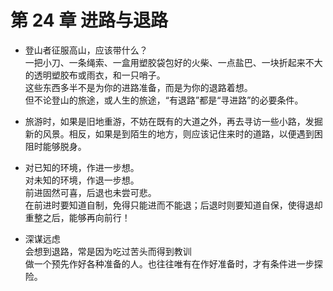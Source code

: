 # 第 24 章 进路与退路

- 登山者征服高山，应该带什么？  
  一把小刀、一条绳索、一盒用塑胶袋包好的火柴、一点盐巴、一块折起来不大的透明塑胶布或雨衣，和一只哨子。  
  这些东西多半不是为你的进路准备，而是为你的退路着想。  
  但不论登山的旅途，或人生的旅途，“有退路”都是“寻进路”的必要条件。

- 旅游时，如果是旧地重游，不妨在既有的大道之外，再去寻访一些小路，发掘新的风景。相反，如果是到陌生的地方，则应该记住来时的道路，以便遇到困阻时能够脱身。
- 对已知的环境，作进一步想。  
  对未知的环境，作退一步想。  
  前进固然可喜，后退也未尝可悲。  
  在前进时要知道自制，免得只能进而不能退；后退时则要知道自保，使得退却重整之后，能够再向前行！
- 深谋远虑  
  会想到退路，常是因为吃过苦头而得到教训  
  做一个预先作好各种准备的人。也往往唯有在作好准备时，才有条件进一步探险。
